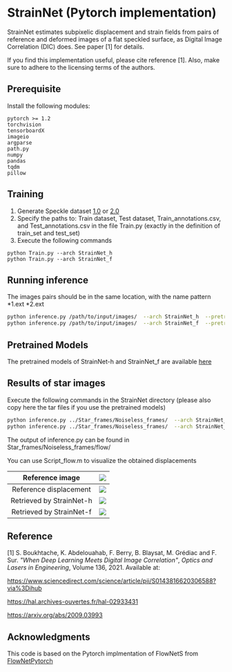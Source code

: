 # StrainNet (Pytorch implementation)

StrainNet estimates subpixelic displacement and strain fields from pairs of reference and deformed images of a flat speckled surface, as Digital Image Correlation (DIC) does. See paper [1] for details. 

If you find this implementation useful, please cite reference [1]. Also, make sure to adhere to the licensing terms of the authors. 

## Prerequisite

Install the following modules: 

```
pytorch >= 1.2
torchvision
tensorboardX 
imageio
argparse
path.py
numpy
pandas
tqdm
pillow
```

## Training
1. Generate Speckle dataset [1.0](Dataset/Speckle%20dataset%201.0) or [2.0](Dataset/Speckle%20dataset%202.0)
2. Specify the paths to:
    Train dataset, Test dataset, Train_annotations.csv, and Test_annotations.csv in the file Train.py (exactly in the definition of train_set and test_set)
3. Execute the following commands
```
python Train.py --arch StrainNet_h 
python Train.py --arch StrainNet_f
```

## Running inference

The images pairs should be in the same location, with the name pattern *1.ext  *2.ext

```bash
python inference.py /path/to/input/images/  --arch StrainNet_h  --pretrained /path/to/pretrained/model
python inference.py /path/to/input/images/  --arch StrainNet_f  --pretrained /path/to/pretrained/model  
```

## Pretrained Models

The pretrained models of StrainNet-h and StrainNet_f are available [here](https://drive.google.com/drive/folders/1eh2h6ysikk87L_uad8NNt4FpEq7BSN9M?usp=sharing) 

## Results of star images

Execute the following commands in the StrainNet directory (please also copy here the tar files if you use the pretrained models)

```bash
python inference.py ../Star_frames/Noiseless_frames/  --arch StrainNet_h  --pretrained StrainNet-h.pth.tar
python inference.py ../Star_frames/Noiseless_frames/  --arch StrainNet_f  --pretrained StrainNet-f.pth.tar
```
The output of inference.py can be found in Star_frames/Noiseless_frames/flow/

You can use Script_flow.m to visualize the obtained displacements 

|Reference image   | ![](Star_frames/Displacements/Star.png)   |
|:----------:|:---------------------------------------------:|
|Reference displacement   | ![](Star_frames/Displacements/Reference.png)  |
|Retrieved by StrainNet-h  | ![](Star_frames/Displacements/StrainNet-h.png)|
|Retrieved by StrainNet-f | ![](Star_frames/Displacements/StrainNet-f.png)|


## Reference 
[1] S. Boukhtache, K. Abdelouahab, F. Berry, B. Blaysat, M. Grédiac and F. Sur. *"When Deep Learning Meets Digital Image Correlation"*, *Optics and Lasers in Engineering*, Volume 136, 2021. Available at:

https://www.sciencedirect.com/science/article/pii/S0143816620306588?via%3Dihub 

https://hal.archives-ouvertes.fr/hal-02933431 

https://arxiv.org/abs/2009.03993

## Acknowledgments

This code is based on the Pytorch implmentation of FlowNetS from [FlowNetPytorch](https://github.com/ClementPinard/FlowNetPytorch)
